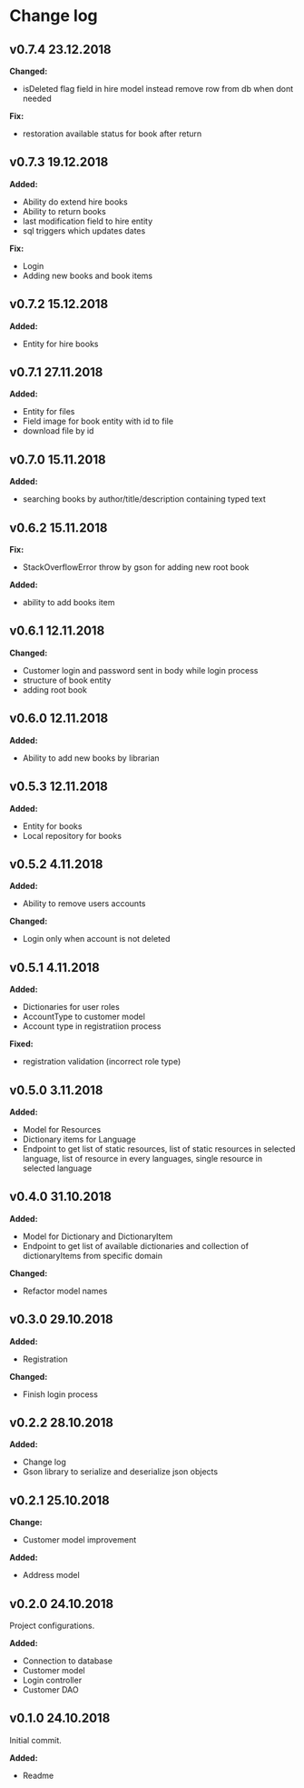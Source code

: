 # Change log

## v0.7.4 23.12.2018
**Changed:**
- isDeleted flag field in hire model instead remove row from db when dont needed

**Fix:**
- restoration available status for book after return

## v0.7.3 19.12.2018
**Added:**
- Ability do extend hire books
- Ability to return books
- last modification field to hire entity
- sql triggers which updates dates

**Fix:**
- Login
- Adding new books and book items

## v0.7.2 15.12.2018
**Added:**
- Entity for hire books

## v0.7.1 27.11.2018
**Added:**
- Entity for files
- Field image for book entity with id to file
- download file by id

## v0.7.0 15.11.2018
**Added:**
- searching books by author/title/description containing typed text

## v0.6.2 15.11.2018
**Fix:**
- StackOverflowError throw by gson for adding new root book

**Added:**
- ability to add books item

## v0.6.1 12.11.2018

**Changed:**
- Customer login and password sent in body while login process
- structure of book entity
- adding root book

## v0.6.0 12.11.2018

**Added:**
- Ability to add new books by librarian

## v0.5.3 12.11.2018

**Added:**
- Entity for books
- Local repository for books

## v0.5.2 4.11.2018

**Added:**
- Ability to remove users accounts

**Changed:**
- Login only when account is not deleted

## v0.5.1 4.11.2018

**Added:**
- Dictionaries for user roles
- AccountType to customer model
- Account type in registratiion process

**Fixed:**
- registration validation (incorrect role type)

## v0.5.0 3.11.2018

**Added:**
- Model for Resources
- Dictionary items for Language
- Endpoint to get list of static resources, list of static resources in selected language, list of resource in every languages, single resource in selected language

## v0.4.0 31.10.2018

**Added:**
- Model for Dictionary and DictionaryItem
- Endpoint to get list of available dictionaries and collection of dictionaryItems from specific domain

**Changed:**
- Refactor model names

## v0.3.0 29.10.2018

**Added:**
- Registration 

**Changed:**
- Finish login process

## v0.2.2 28.10.2018

**Added:**
- Change log
- Gson library to serialize and deserialize json objects

## v0.2.1 25.10.2018

**Change:**
- Customer model improvement

**Added:**
- Address model

## v0.2.0 24.10.2018

Project configurations.

**Added:**
- Connection to database
- Customer model
- Login controller
- Customer DAO

## v0.1.0 24.10.2018

Initial commit.

**Added:**
- Readme
